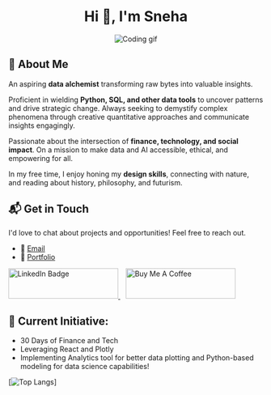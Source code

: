<h1 align="center">Hi 👋, I'm Sneha</h1>
<p align="center">
  <img src="https://media.giphy.com/media/L1R1tvI9svkIWwpVYr/giphy.gif" alt="Coding gif" > 
</p>

## 🚀 About Me

An aspiring **data alchemist** transforming raw bytes into valuable insights. 

Proficient in wielding **Python, SQL, and other data tools** to uncover patterns and drive strategic change. Always seeking to demystify complex phenomena through creative quantitative approaches and communicate insights engagingly. 

Passionate about the intersection of **finance, technology, and social impact**. On a mission to make data and AI accessible, ethical, and empowering for all.

In my free time, I enjoy honing my **design skills**, connecting with nature, and reading about history, philosophy, and futurism.

## 📬 Get in Touch

I'd love to chat about projects and opportunities! Feel free to reach out.

- 📧 [Email](mailto:sneha.ahens12@gmail.com?subject=Let's%20Connect!)
- 🎨 [Portfolio](https://www.singhsneha.com/)
  <br>
<a href="https://www.linkedin.com/in/singhsneha99/">
  <img src="https://img.shields.io/badge/LinkedIn-blue?style=for-the-badge&logo=linkedin&logoColor=white" alt="LinkedIn Badge" style="height: 60px !important;width: 217px !important;"/>
</a> &ensp;
<a href="https://www.buymeacoffee.com/hidsync">
  <img src="https://cdn.buymeacoffee.com/buttons/v2/default-yellow.png" alt="Buy Me A Coffee" style="height: 60px !important;width: 217px !important;" >
</a>

## 🔭 Current Initiative:

- 30 Days of Finance and Tech
- Leveraging React and Plotly  
- Implementing Analytics tool for better data plotting and Python-based modeling for data science capabilities!

[![Top Langs](https://github-readme-stats.vercel.app/api/top-langs/?username=singhsneha99&layout=compact&theme=vision-friendly-dark)]
